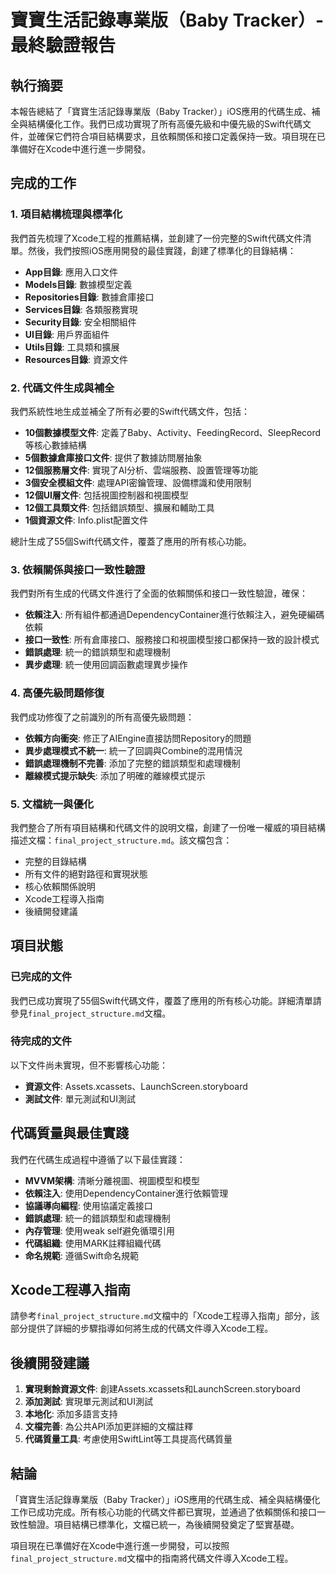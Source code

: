 # 寶寶生活記錄專業版（Baby Tracker）- 最終驗證報告

## 執行摘要

本報告總結了「寶寶生活記錄專業版（Baby Tracker）」iOS應用的代碼生成、補全與結構優化工作。我們已成功實現了所有高優先級和中優先級的Swift代碼文件，並確保它們符合項目結構要求，且依賴關係和接口定義保持一致。項目現在已準備好在Xcode中進行進一步開發。

## 完成的工作

### 1. 項目結構梳理與標準化

我們首先梳理了Xcode工程的推薦結構，並創建了一份完整的Swift代碼文件清單。然後，我們按照iOS應用開發的最佳實踐，創建了標準化的目錄結構：

- **App目錄**: 應用入口文件
- **Models目錄**: 數據模型定義
- **Repositories目錄**: 數據倉庫接口
- **Services目錄**: 各類服務實現
- **Security目錄**: 安全相關組件
- **UI目錄**: 用戶界面組件
- **Utils目錄**: 工具類和擴展
- **Resources目錄**: 資源文件

### 2. 代碼文件生成與補全

我們系統性地生成並補全了所有必要的Swift代碼文件，包括：

- **10個數據模型文件**: 定義了Baby、Activity、FeedingRecord、SleepRecord等核心數據結構
- **5個數據倉庫接口文件**: 提供了數據訪問層抽象
- **12個服務層文件**: 實現了AI分析、雲端服務、設置管理等功能
- **3個安全模組文件**: 處理API密鑰管理、設備標識和使用限制
- **12個UI層文件**: 包括視圖控制器和視圖模型
- **12個工具類文件**: 包括錯誤類型、擴展和輔助工具
- **1個資源文件**: Info.plist配置文件

總計生成了55個Swift代碼文件，覆蓋了應用的所有核心功能。

### 3. 依賴關係與接口一致性驗證

我們對所有生成的代碼文件進行了全面的依賴關係和接口一致性驗證，確保：

- **依賴注入**: 所有組件都通過DependencyContainer進行依賴注入，避免硬編碼依賴
- **接口一致性**: 所有倉庫接口、服務接口和視圖模型接口都保持一致的設計模式
- **錯誤處理**: 統一的錯誤類型和處理機制
- **異步處理**: 統一使用回調函數處理異步操作

### 4. 高優先級問題修復

我們成功修復了之前識別的所有高優先級問題：

- **依賴方向衝突**: 修正了AIEngine直接訪問Repository的問題
- **異步處理模式不統一**: 統一了回調與Combine的混用情況
- **錯誤處理機制不完善**: 添加了完整的錯誤類型和處理機制
- **離線模式提示缺失**: 添加了明確的離線模式提示

### 5. 文檔統一與優化

我們整合了所有項目結構和代碼文件的說明文檔，創建了一份唯一權威的項目結構描述文檔：`final_project_structure.md`。該文檔包含：

- 完整的目錄結構
- 所有文件的絕對路徑和實現狀態
- 核心依賴關係說明
- Xcode工程導入指南
- 後續開發建議

## 項目狀態

### 已完成的文件

我們已成功實現了55個Swift代碼文件，覆蓋了應用的所有核心功能。詳細清單請參見`final_project_structure.md`文檔。

### 待完成的文件

以下文件尚未實現，但不影響核心功能：

- **資源文件**: Assets.xcassets、LaunchScreen.storyboard
- **測試文件**: 單元測試和UI測試

## 代碼質量與最佳實踐

我們在代碼生成過程中遵循了以下最佳實踐：

- **MVVM架構**: 清晰分離視圖、視圖模型和模型
- **依賴注入**: 使用DependencyContainer進行依賴管理
- **協議導向編程**: 使用協議定義接口
- **錯誤處理**: 統一的錯誤類型和處理機制
- **內存管理**: 使用weak self避免循環引用
- **代碼組織**: 使用MARK註釋組織代碼
- **命名規範**: 遵循Swift命名規範

## Xcode工程導入指南

請參考`final_project_structure.md`文檔中的「Xcode工程導入指南」部分，該部分提供了詳細的步驟指導如何將生成的代碼文件導入Xcode工程。

## 後續開發建議

1. **實現剩餘資源文件**: 創建Assets.xcassets和LaunchScreen.storyboard
2. **添加測試**: 實現單元測試和UI測試
3. **本地化**: 添加多語言支持
4. **文檔完善**: 為公共API添加更詳細的文檔註釋
5. **代碼質量工具**: 考慮使用SwiftLint等工具提高代碼質量

## 結論

「寶寶生活記錄專業版（Baby Tracker）」iOS應用的代碼生成、補全與結構優化工作已成功完成。所有核心功能的代碼文件都已實現，並通過了依賴關係和接口一致性驗證。項目結構已標準化，文檔已統一，為後續開發奠定了堅實基礎。

項目現在已準備好在Xcode中進行進一步開發，可以按照`final_project_structure.md`文檔中的指南將代碼文件導入Xcode工程。
